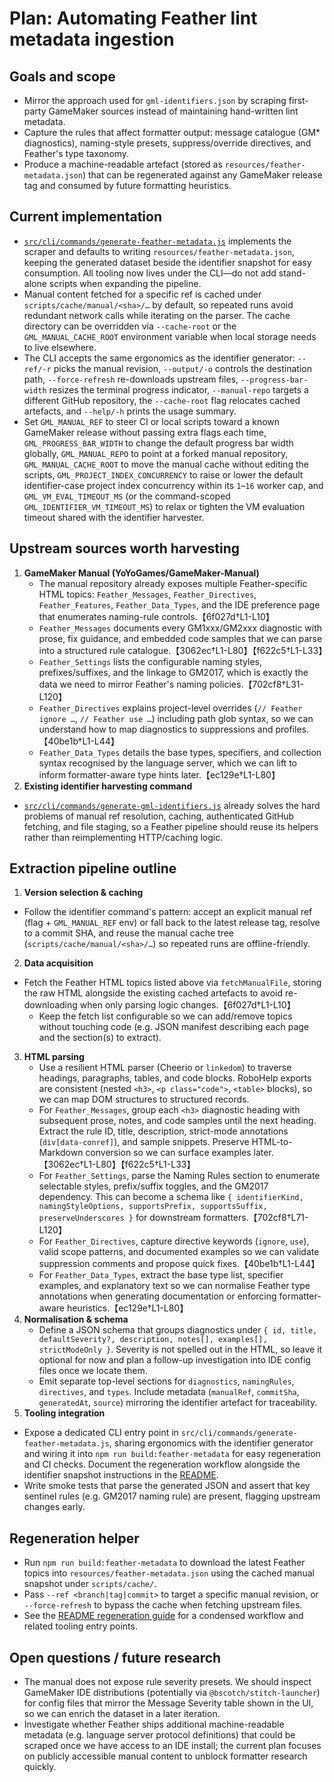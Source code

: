# Plan: Automating Feather lint metadata ingestion

## Goals and scope
- Mirror the approach used for `gml-identifiers.json` by scraping first-party GameMaker sources instead of maintaining hand-written lint metadata.
- Capture the rules that affect formatter output: message catalogue (GM* diagnostics), naming-style presets, suppress/override directives, and Feather's type taxonomy.
- Produce a machine-readable artefact (stored as `resources/feather-metadata.json`) that can be regenerated against any GameMaker release tag and consumed by future formatting heuristics.

## Current implementation
- [`src/cli/commands/generate-feather-metadata.js`](../src/cli/commands/generate-feather-metadata.js) implements the scraper and defaults to writing `resources/feather-metadata.json`, keeping the generated dataset beside the identifier snapshot for easy consumption. All tooling now lives under the CLI—do not add stand-alone scripts when expanding the pipeline.
- Manual content fetched for a specific ref is cached under `scripts/cache/manual/<sha>/…` by default, so repeated runs avoid redundant network calls while iterating on the parser. The cache directory can be overridden via `--cache-root` or the `GML_MANUAL_CACHE_ROOT` environment variable when local storage needs to live elsewhere.
- The CLI accepts the same ergonomics as the identifier generator: `--ref/-r` picks the manual revision, `--output/-o` controls the destination path, `--force-refresh` re-downloads upstream files, `--progress-bar-width` resizes the terminal progress indicator, `--manual-repo` targets a different GitHub repository, the `--cache-root` flag relocates cached artefacts, and `--help/-h` prints the usage summary.
- Set `GML_MANUAL_REF` to steer CI or local scripts toward a known GameMaker release without passing extra flags each time, `GML_PROGRESS_BAR_WIDTH` to change the default progress bar width globally, `GML_MANUAL_REPO` to point at a forked manual repository, `GML_MANUAL_CACHE_ROOT` to move the manual cache without editing the scripts, `GML_PROJECT_INDEX_CONCURRENCY` to raise or lower the default identifier-case project index concurrency within its `1`–`16` worker cap, and `GML_VM_EVAL_TIMEOUT_MS` (or the command-scoped `GML_IDENTIFIER_VM_TIMEOUT_MS`) to relax or tighten the VM evaluation timeout shared with the identifier harvester.

## Upstream sources worth harvesting
1. **GameMaker Manual (YoYoGames/GameMaker-Manual)**
   - The manual repository already exposes multiple Feather-specific HTML topics: `Feather_Messages`, `Feather_Directives`, `Feather_Features`, `Feather_Data_Types`, and the IDE preference page that enumerates naming-rule controls.【6f027d†L1-L10】
   - `Feather_Messages` documents every GM1xxx/GM2xxx diagnostic with prose, fix guidance, and embedded code samples that we can parse into a structured rule catalogue.【3062ec†L1-L80】【f622c5†L1-L33】
   - `Feather_Settings` lists the configurable naming styles, prefixes/suffixes, and the linkage to GM2017, which is exactly the data we need to mirror Feather's naming policies.【702cf8†L31-L120】
   - `Feather_Directives` explains project-level overrides (`// Feather ignore …`, `// Feather use …`) including path glob syntax, so we can understand how to map diagnostics to suppressions and profiles.【40be1b†L1-L44】
   - `Feather_Data_Types` details the base types, specifiers, and collection syntax recognised by the language server, which we can lift to inform formatter-aware type hints later.【ec129e†L1-L80】
2. **Existing identifier harvesting command**
- [`src/cli/commands/generate-gml-identifiers.js`](../src/cli/commands/generate-gml-identifiers.js) already solves the hard problems of manual ref resolution, caching, authenticated GitHub fetching, and file staging, so a Feather pipeline should reuse its helpers rather than reimplementing HTTP/caching logic.

## Extraction pipeline outline
1. **Version selection & caching**
- Follow the identifier command's pattern: accept an explicit manual ref (flag + `GML_MANUAL_REF` env) or fall back to the latest release tag, resolve to a commit SHA, and reuse the manual cache tree (`scripts/cache/manual/<sha>/…`) so repeated runs are offline-friendly.
2. **Data acquisition**
- Fetch the Feather HTML topics listed above via `fetchManualFile`, storing the raw HTML alongside the existing cached artefacts to avoid re-downloading when only parsing logic changes.【6f027d†L1-L10】
   - Keep the fetch list configurable so we can add/remove topics without touching code (e.g. JSON manifest describing each page and the section(s) to extract).
3. **HTML parsing**
   - Use a resilient HTML parser (Cheerio or `linkedom`) to traverse headings, paragraphs, tables, and code blocks. RoboHelp exports are consistent (nested `<h3>`, `<p class="code">`, `<table>` blocks), so we can map DOM structures to structured records.
   - For `Feather_Messages`, group each `<h3>` diagnostic heading with subsequent prose, notes, and code samples until the next heading. Extract the rule ID, title, description, strict-mode annotations (`div[data-conref]`), and sample snippets. Preserve HTML-to-Markdown conversion so we can surface examples later.【3062ec†L1-L80】【f622c5†L1-L33】
   - For `Feather_Settings`, parse the Naming Rules section to enumerate selectable styles, prefix/suffix toggles, and the GM2017 dependency. This can become a schema like `{ identifierKind, namingStyleOptions, supportsPrefix, supportsSuffix, preserveUnderscores }` for downstream formatters.【702cf8†L71-L120】
   - For `Feather_Directives`, capture directive keywords (`ignore`, `use`), valid scope patterns, and documented examples so we can validate suppression comments and propose quick fixes.【40be1b†L1-L44】
   - For `Feather_Data_Types`, extract the base type list, specifier examples, and explanatory text so we can normalise Feather type annotations when generating documentation or enforcing formatter-aware heuristics.【ec129e†L1-L80】
4. **Normalisation & schema**
   - Define a JSON schema that groups diagnostics under `{ id, title, defaultSeverity?, description, notes[], examples[], strictModeOnly }`. Severity is not spelled out in the HTML, so leave it optional for now and plan a follow-up investigation into IDE config files once we locate them.
   - Emit separate top-level sections for `diagnostics`, `namingRules`, `directives`, and `types`. Include metadata (`manualRef`, `commitSha`, `generatedAt`, `source`) mirroring the identifier artefact for traceability.
5. **Tooling integration**
  - Expose a dedicated CLI entry point in `src/cli/commands/generate-feather-metadata.js`, sharing ergonomics with the identifier generator and wiring it into `npm run build:feather-metadata` for easy regeneration and CI checks. Document the regeneration workflow alongside the identifier snapshot instructions in the [README](../README.md#regenerate-metadata-snapshots).
  - Write smoke tests that parse the generated JSON and assert that key sentinel rules (e.g. GM2017 naming rule) are present, flagging upstream changes early.

## Regeneration helper
- Run `npm run build:feather-metadata` to download the latest Feather topics into `resources/feather-metadata.json` using the cached manual snapshot under `scripts/cache/`.
- Pass `--ref <branch|tag|commit>` to target a specific manual revision, or `--force-refresh` to bypass the cache when fetching upstream files.
- See the [README regeneration guide](../README.md#regenerate-metadata-snapshots) for a condensed workflow and related tooling entry points.

## Open questions / future research
- The manual does not expose rule severity presets. We should inspect GameMaker IDE distributions (potentially via `@bscotch/stitch-launcher`) for config files that mirror the Message Severity table shown in the UI, so we can enrich the dataset in a later iteration.
- Investigate whether Feather ships additional machine-readable metadata (e.g. language server protocol definitions) that could be scraped once we have access to an IDE install; the current plan focuses on publicly accessible manual content to unblock formatter research quickly.
